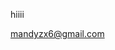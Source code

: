 hiiii 


mandyzx6@gmail.com

<!---
Mandyxz/Mandyxz is a ✨ special ✨ repository because its `README.md` (this file) appears on your GitHub profile.
You can click the Preview link to take a look at your changes.
--->
